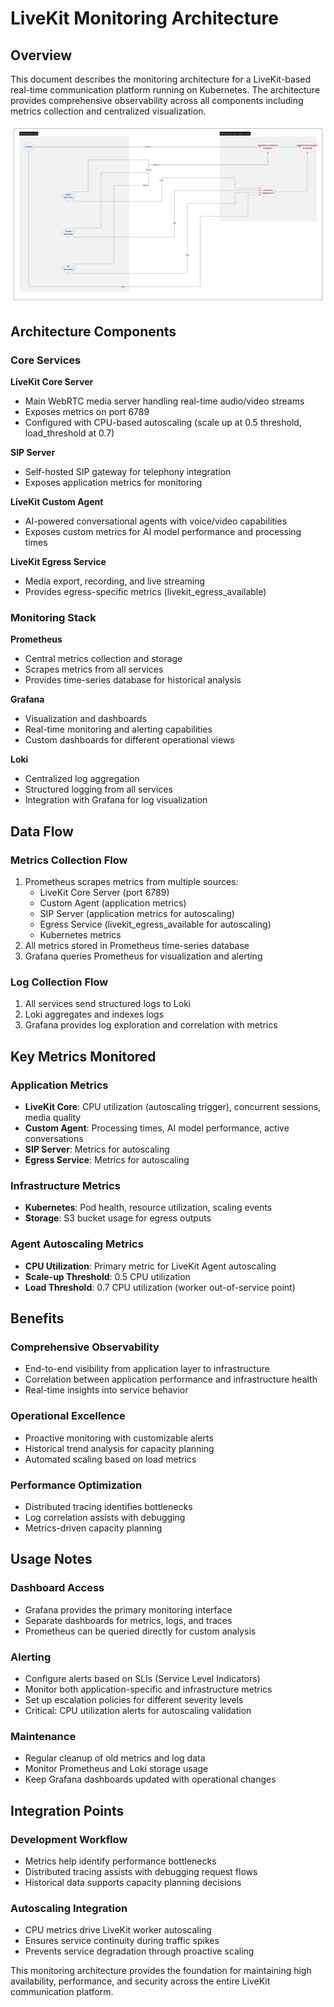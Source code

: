 # LiveKit Monitoring Architecture

## Overview

This document describes the monitoring architecture for a LiveKit-based real-time communication platform running on Kubernetes. The architecture provides comprehensive observability across all components including metrics collection and centralized visualization.

![](monitoring.png)

## Architecture Components

### Core Services

**LiveKit Core Server**
- Main WebRTC media server handling real-time audio/video streams
- Exposes metrics on port 6789
- Configured with CPU-based autoscaling (scale up at 0.5 threshold, load_threshold at 0.7)

**SIP Server**
- Self-hosted SIP gateway for telephony integration
- Exposes application metrics for monitoring

**LiveKit Custom Agent**
- AI-powered conversational agents with voice/video capabilities
- Exposes custom metrics for AI model performance and processing times

**LiveKit Egress Service**
- Media export, recording, and live streaming
- Provides egress-specific metrics (livekit_egress_available)



### Monitoring Stack

**Prometheus**
- Central metrics collection and storage
- Scrapes metrics from all services
- Provides time-series database for historical analysis

**Grafana**
- Visualization and dashboards
- Real-time monitoring and alerting capabilities
- Custom dashboards for different operational views

**Loki**
- Centralized log aggregation
- Structured logging from all services
- Integration with Grafana for log visualization

## Data Flow

### Metrics Collection Flow
1. Prometheus scrapes metrics from multiple sources:
   - LiveKit Core Server (port 6789)
   - Custom Agent (application metrics)
   - SIP Server (application metrics for autoscaling)
   - Egress Service (livekit_egress_available for autoscaling)
   - Kubernetes metrics
2. All metrics stored in Prometheus time-series database
3. Grafana queries Prometheus for visualization and alerting

### Log Collection Flow
1. All services send structured logs to Loki
2. Loki aggregates and indexes logs
3. Grafana provides log exploration and correlation with metrics

## Key Metrics Monitored

### Application Metrics
- **LiveKit Core**: CPU utilization (autoscaling trigger), concurrent sessions, media quality
- **Custom Agent**: Processing times, AI model performance, active conversations
- **SIP Server**: Metrics for autoscaling
- **Egress Service**: Metrics for autoscaling

### Infrastructure Metrics
- **Kubernetes**: Pod health, resource utilization, scaling events
- **Storage**: S3 bucket usage for egress outputs

### Agent Autoscaling Metrics
- **CPU Utilization**: Primary metric for LiveKit Agent autoscaling
- **Scale-up Threshold**: 0.5 CPU utilization
- **Load Threshold**: 0.7 CPU utilization (worker out-of-service point)

## Benefits

### Comprehensive Observability
- End-to-end visibility from application layer to infrastructure
- Correlation between application performance and infrastructure health
- Real-time insights into service behavior

### Operational Excellence
- Proactive monitoring with customizable alerts
- Historical trend analysis for capacity planning
- Automated scaling based on load metrics

### Performance Optimization
- Distributed tracing identifies bottlenecks
- Log correlation assists with debugging
- Metrics-driven capacity planning

## Usage Notes

### Dashboard Access
- Grafana provides the primary monitoring interface
- Separate dashboards for metrics, logs, and traces
- Prometheus can be queried directly for custom analysis

### Alerting
- Configure alerts based on SLIs (Service Level Indicators)
- Monitor both application-specific and infrastructure metrics
- Set up escalation policies for different severity levels
- Critical: CPU utilization alerts for autoscaling validation

### Maintenance
- Regular cleanup of old metrics and log data
- Monitor Prometheus and Loki storage usage
- Keep Grafana dashboards updated with operational changes

## Integration Points

### Development Workflow
- Metrics help identify performance bottlenecks
- Distributed tracing assists with debugging request flows
- Historical data supports capacity planning decisions

### Autoscaling Integration
- CPU metrics drive LiveKit worker autoscaling
- Ensures service continuity during traffic spikes
- Prevents service degradation through proactive scaling

This monitoring architecture provides the foundation for maintaining high availability, performance, and security across the entire LiveKit communication platform.

